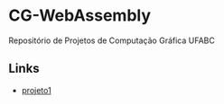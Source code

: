 # CG-WebAssembly

Repositório de Projetos de Computação Gráfica UFABC

## Links
- [projeto1](https://sdias22.github.io/CG-WebAssembly/projeto1)
